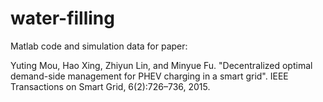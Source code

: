 # water-filling

Matlab code and simulation data for paper:

Yuting Mou, Hao Xing, Zhiyun Lin, and Minyue Fu. "Decentralized optimal demand-side management for PHEV charging in a smart grid". IEEE Transactions on Smart Grid, 6(2):726–736, 2015.
